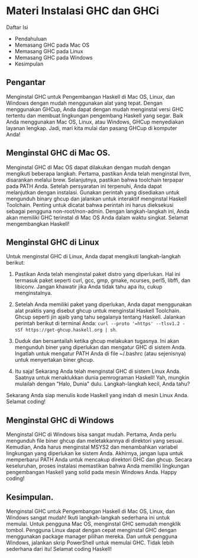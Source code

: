 # Materi Instalasi GHC dan GHCi

Daftar Isi
- Pendahuluan
- Memasang GHC pada Mac OS
- Memasang GHC pada Linux
- Memasang GHC pada Windows
- Kesimpulan

## Pengantar

Menginstal GHC untuk Pengembangan Haskell di Mac OS, Linux, dan Windows dengan mudah menggunakan alat yang tepat. Dengan menggunakan GHCup, Anda dapat dengan mudah menginstal versi GHC tertentu dan membuat lingkungan pengembang Haskell yang segar. Baik Anda menggunakan Mac OS, Linux, atau Windows, GHCup menyediakan layanan lengkap. Jadi, mari kita mulai dan pasang GHCup di komputer Anda!

## Menginstal GHC di Mac OS.

Menginstal GHC di Mac OS dapat dilakukan dengan mudah dengan mengikuti beberapa langkah. Pertama, pastikan Anda telah menginstal llvm, disarankan melalui brew. Selanjutnya, pastikan bahwa toolchain terpapar pada PATH Anda. Setelah persyaratan ini terpenuhi, Anda dapat melanjutkan dengan instalasi. Gunakan perintah yang disediakan untuk mengunduh binary ghcup dan jalankan untuk interaktif menginstal Haskell Toolchain. Penting untuk dicatat bahwa perintah ini harus dieksekusi sebagai pengguna non-root/non-admin. Dengan langkah-langkah ini, Anda akan memiliki GHC terinstal di Mac OS Anda dalam waktu singkat. Selamat mengembangkan Haskell!

## Menginstal GHC di Linux

Untuk menginstal GHC di Linux, Anda dapat mengikuti langkah-langkah berikut:

1. Pastikan Anda telah menginstal paket distro yang diperlukan. Hal ini termasuk paket seperti curl, gcc, gmp, gmake, ncurses, perl5, libffi, dan libiconv. Jangan khawatir jika Anda tidak tahu apa itu, cukup menginstalnya.

2. Setelah Anda memiliki paket yang diperlukan, Anda dapat menggunakan alat praktis yang disebut ghcup untuk menginstal Haskell Toolchain. Ghcup seperti jin ajaib yang tahu segalanya tentang Haskell. Jalankan perintah berikut di terminal Anda: `curl --proto '=https' --tlsv1.2 -sSf https://get-ghcup.haskell.org | sh`.

3. Duduk dan bersantailah ketika ghcup melakukan tugasnya. Ini akan mengunduh biner yang diperlukan dan mengatur GHC di sistem Anda. Ingatlah untuk mengatur PATH Anda di file ~/.bashrc (atau sejenisnya) untuk menyertakan biner ghcup.

4. Itu saja! Sekarang Anda telah menginstal GHC di sistem Linux Anda. Saatnya untuk menaklukkan dunia pemrograman Haskell! Yah, mungkin mulailah dengan "Halo, Dunia" dulu. Langkah-langkah kecil, Anda tahu?

Sekarang Anda siap menulis kode Haskell yang indah di mesin Linux Anda. Selamat coding!

## Menginstal GHC di Windows

Menginstal GHC di Windows bisa sangat mudah. Pertama, Anda perlu mengunduh file biner ghcup dan meletakkannya di direktori yang sesuai. Kemudian, Anda harus menginstal MSYS2 dan menambahkan variabel lingkungan yang diperlukan ke sistem Anda. Akhirnya, jangan lupa untuk memperbarui PATH Anda untuk mencakup direktori GHC dan ghcup. Secara keseluruhan, proses instalasi memastikan bahwa Anda memiliki lingkungan pengembangan Haskell yang solid pada mesin Windows Anda. Happy coding!

## Kesimpulan.

Menginstal GHC untuk Pengembangan Haskell di Mac OS, Linux, dan Windows sangat mudah! Ikuti langkah-langkah sederhana ini untuk memulai. Untuk pengguna Mac OS, menginstal GHC semudah mengklik tombol. Pengguna Linux dapat dengan cepat menginstal GHC dengan menggunakan package manager pilihan mereka. Dan untuk pengguna Windows, jalankan skrip PowerShell untuk memulai GHC. Tidak lebih sederhana dari itu! Selamat coding Haskell!
